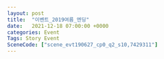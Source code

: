 ```yaml
---
layout: post
title:  "이벤트_2019여름_엔딩"
date:   2021-12-18 07:00:00 +0000
categories: Event
Tags: Story Event
SceneCode: ["scene_evt190627_cp0_q2_s10,7429311"]
---
```

